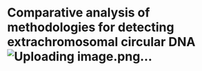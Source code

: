 # Comparative analysis of methodologies for detecting extrachromosomal circular DNA![Uploading image.png…]()
